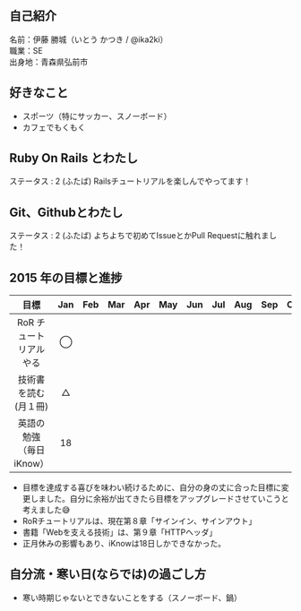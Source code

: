 ## 自己紹介  
 名前：伊藤 勝城（いとう かつき / @ika2ki）   
 職業：SE   
 出身地：青森県弘前市   


## 好きなこと
- スポーツ（特にサッカー、スノーボード）
- カフェでもくもく


## Ruby On Rails とわたし
ステータス : 2 (ふたば)
Railsチュートリアルを楽しんでやってます！


## Git、Githubとわたし
ステータス : 2 (ふたば)
よちよちで初めてIssueとかPull Requestに触れました！


## 2015 年の目標と進捗
|      目標             | Jan | Feb | Mar | Apr | May | Jun | Jul | Aug | Sep | Oct | Nov | Dec | 
|:--------------------:|:---:|:---:|:---:|:---:|:---:|:---:|:---:|:---:|:---:|:---:|:---:|:---:| 
| RoR チュートリアルやる  | ◯  |     |     |     |     |     |     |     |     |     |     |     | 
| 技術書を読む(月１冊)    | △  |     |     |     |     |     |     |     |     |     |     |     | 
| 英語の勉強（毎日iKnow） | 18  |     |     |     |     |     |     |     |     |     |     |     | 


- 目標を達成する喜びを味わい続けるために、自分の身の丈に合った目標に変更しました。自分に余裕が出てきたら目標をアップグレードさせていこうと考えました:sweat_smile:
- RoRチュートリアルは、現在第８章「サインイン、サインアウト」   
- 書籍「Webを支える技術」は、第９章「HTTPヘッダ」
- 正月休みの影響もあり、iKnowは18日しかできなかった。


## 自分流・寒い日(ならでは)の過ごし方
- 寒い時期じゃないとできないことをする（スノーボード、鍋）


